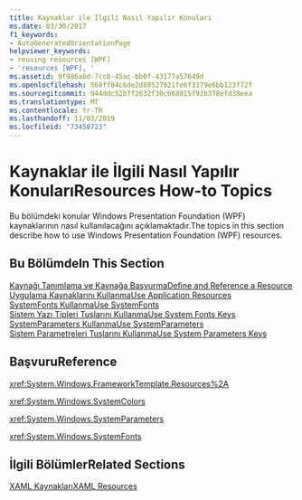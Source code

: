 ```yaml
---
title: Kaynaklar ile İlgili Nasıl Yapılır Konuları
ms.date: 03/30/2017
f1_keywords:
- AutoGeneratedOrientationPage
helpviewer_keywords:
- reusing resources [WPF]
- 'resources [WPF], '
ms.assetid: 9f986a6d-7cc8-45ac-bb0f-43177a57649d
ms.openlocfilehash: 568ff84c6de2d80527921fe6f3179e6bb123f72f
ms.sourcegitcommit: 944ddc52b7f2632f30c668815f92b378efd38eea
ms.translationtype: MT
ms.contentlocale: tr-TR
ms.lasthandoff: 11/03/2019
ms.locfileid: "73458723"
---
```

# <a name="resources-how-to-topics"></a><span data-ttu-id="abf8a-102">Kaynaklar ile İlgili Nasıl Yapılır Konuları</span><span class="sxs-lookup"><span data-stu-id="abf8a-102">Resources How-to Topics</span></span>
<span data-ttu-id="abf8a-103">Bu bölümdeki konular Windows Presentation Foundation (WPF) kaynaklarının nasıl kullanılacağını açıklamaktadır.</span><span class="sxs-lookup"><span data-stu-id="abf8a-103">The topics in this section describe how to use Windows Presentation Foundation (WPF) resources.</span></span>  
  
## <a name="in-this-section"></a><span data-ttu-id="abf8a-104">Bu Bölümde</span><span class="sxs-lookup"><span data-stu-id="abf8a-104">In This Section</span></span>  
 [<span data-ttu-id="abf8a-105">Kaynağı Tanımlama ve Kaynağa Başvurma</span><span class="sxs-lookup"><span data-stu-id="abf8a-105">Define and Reference a Resource</span></span>](how-to-define-and-reference-a-resource.md)  
 [<span data-ttu-id="abf8a-106">Uygulama Kaynaklarını Kullanma</span><span class="sxs-lookup"><span data-stu-id="abf8a-106">Use Application Resources</span></span>](how-to-use-application-resources.md)  
 [<span data-ttu-id="abf8a-107">SystemFonts Kullanma</span><span class="sxs-lookup"><span data-stu-id="abf8a-107">Use SystemFonts</span></span>](how-to-use-systemfonts.md)  
 [<span data-ttu-id="abf8a-108">Sistem Yazı Tipleri Tuşlarını Kullanma</span><span class="sxs-lookup"><span data-stu-id="abf8a-108">Use System Fonts Keys</span></span>](how-to-use-system-fonts-keys.md)  
 [<span data-ttu-id="abf8a-109">SystemParameters Kullanma</span><span class="sxs-lookup"><span data-stu-id="abf8a-109">Use SystemParameters</span></span>](how-to-use-systemparameters.md)  
 [<span data-ttu-id="abf8a-110">Sistem Parametreleri Tuşlarını Kullanma</span><span class="sxs-lookup"><span data-stu-id="abf8a-110">Use System Parameters Keys</span></span>](how-to-use-system-parameters-keys.md)  
  
## <a name="reference"></a><span data-ttu-id="abf8a-111">Başvuru</span><span class="sxs-lookup"><span data-stu-id="abf8a-111">Reference</span></span>  
 <xref:System.Windows.FrameworkTemplate.Resources%2A>  
  
 <xref:System.Windows.SystemColors>  
  
 <xref:System.Windows.SystemParameters>  
  
 <xref:System.Windows.SystemFonts>  
  
## <a name="related-sections"></a><span data-ttu-id="abf8a-112">İlgili Bölümler</span><span class="sxs-lookup"><span data-stu-id="abf8a-112">Related Sections</span></span>  
 [<span data-ttu-id="abf8a-113">XAML Kaynakları</span><span class="sxs-lookup"><span data-stu-id="abf8a-113">XAML Resources</span></span>](../../../desktop-wpf/fundamentals/xaml-resources-define.md)

